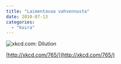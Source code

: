 ```yaml
---
title: "Laimentavaa vahvennusta"
date: 2010-07-13
categories: 
  - "koira"
---
```


![xkcd.com: Dilution](images/dilution.png)

[http://xkcd.com/765/](http://xkcd.com/765/)
